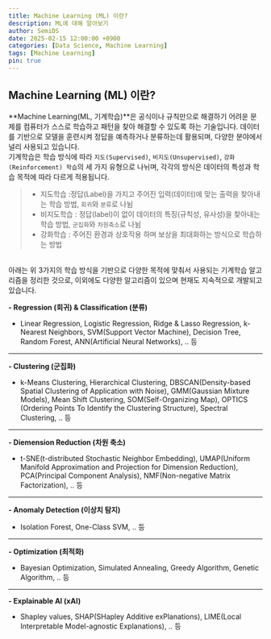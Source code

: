 ```yaml
---
title: Machine Learning (ML) 이란?
description: ML에 대해 알아보기
author: SemiDS
date: 2025-02-15 12:00:00 +0900
categories: [Data Science, Machine Learning]
tags: [Machine Learning]
pin: true
---
```


## Machine Learning (ML) 이란?
**Machine Learning(ML, 기계학습)**은 공식이나 규칙만으로 해결하기 어려운 문제를 컴퓨터가 스스로 학습하고 패턴을 찾아 해결할 수 있도록 하는 기술입니다. 데이터를 기반으로 모델을 훈련시켜 정답을 예측하거나 분류하는데 활용되며, 다양한 분야에서 널리 사용되고 있습니다.  
기계학습은 학습 방식에 따라 `지도(Supervised)`, `비지도(Unsupervised)`, `강화(Reinforcement) 학습`의 세 가지 유형으로 나뉘며, 각각의 방식은 데이터의 특성과 학습 목적에 따라 다르게 적용됩니다.

>- 지도학습 :정답(Label)을 가지고 주어진 입력(데이터)에 맞는 출력을 찾아내는 학습 방법, `회귀`와 `분류`로 나뉨
>- 비지도학습 : 정답(label)이 없이 데이터의 특징(규칙성, 유사성)을 찾아내는 학습 방법, `군집화`와 `차원축소`로 나뉨
>- 강화학습 : 주어진 환경과 상호작용 하며 보상을 최대화하는 방식으로 학습하는 방법

<br>
아래는 위 3가지의 학습 방식을 기반으로 다양한 목적에 맞춰서 사용되는 기계학습 알고리즘을 정리한 것으로, 이외에도 다양한 알고리즘이 있으며 현재도 지속적으로 개발되고 있습니다.

**\- Regression (회귀) & Classification (분류)**
- Linear Regression, Logistic Regression, Ridge & Lasso Regression, k-Nearest Neighbors, SVM(Support Vector Machine), Decision Tree, Random Forest, ANN(Artificial Neural Networks), .. 등

***

**\- Clustering (군집화)**
- k-Means Clustering, Hierarchical Clustering, DBSCAN(Density-based Spatial Clustering of Application with Noise), GMM(Gaussian Mixture Models), Mean Shift Clustering, SOM(Self-Organizing Map), OPTICS (Ordering Points To Identify the Clustering Structure), Spectral Clustering, .. 등

***

**\- Diemension Reduction (차원 축소)**
- t-SNE(t-distributed Stochastic Neighbor Embedding), UMAP(Uniform Manifold Approximation and Projection for Dimension Reduction), PCA(Principal Component Analysis), NMF(Non-negative Matrix Factorization), .. 등

***

**\- Anomaly Detection (이상치 탐지)**
- Isolation Forest, One-Class SVM, .. 등

***

**\- Optimization (최적화)**
- Bayesian Optimization, Simulated Annealing, Greedy Algorithm, Genetic Algorithm, .. 등

***

**\- Explainable AI (xAI)**
- Shapley values, SHAP(SHapley Additive exPlanations), LIME(Local Interpretable Model-agnostic Explanations), .. 등


